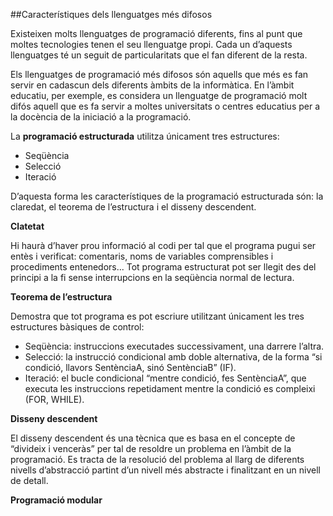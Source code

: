 ##Característiques dels llenguatges més difosos

Existeixen molts llenguatges de programació diferents, fins al punt que moltes tecnologies tenen el seu llenguatge propi. Cada un d’aquests llenguatges té un seguit de particularitats que el fan diferent de la resta.

Els llenguatges de programació més difosos són aquells que més es fan servir en cadascun dels diferents àmbits de la informàtica. En l’àmbit educatiu, per exemple, es considera un llenguatge de programació molt difós aquell que es fa servir a moltes universitats o centres educatius per a la docència de la iniciació a la programació.

La **programació estructurada** utilitza únicament tres estructures: 
* Seqüència 
* Selecció 
* Iteració

D’aquesta forma les característiques de la programació estructurada són: la claredat, el teorema de l’estructura i el disseny descendent.

**Clatetat**

Hi haurà d’haver prou informació al codi per tal que el programa pugui ser entès i verificat: comentaris, noms de variables comprensibles i procediments entenedors... Tot programa estructurat pot ser llegit des del principi a la fi sense interrupcions en la seqüència normal de lectura.

**Teorema de l’estructura**

Demostra que tot programa es pot escriure utilitzant únicament les tres estructures bàsiques de control:
* Seqüència: instruccions executades successivament, una darrere l’altra.
* Selecció: la instrucció condicional amb doble alternativa, de la forma “si condició, llavors SentènciaA, sinó SentènciaB” (IF).
* Iteració: el bucle condicional “mentre condició, fes SentènciaA”, que executa les instruccions repetidament mentre la condició es compleixi (FOR, WHILE).

**Disseny descendent**

El disseny descendent és una tècnica que es basa en el concepte de “divideix i venceràs” per tal de resoldre un problema en l’àmbit de la programació. Es tracta de la resolució del problema al llarg de diferents nivells d’abstracció partint d’un nivell més abstracte i finalitzant en un nivell de detall.

**Programació modular**

